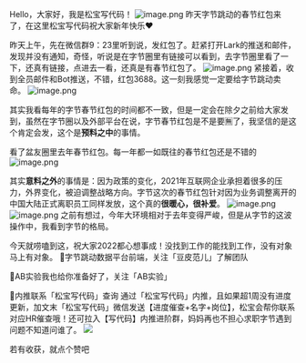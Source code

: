 Hello，大家好，我是松宝写代码！
![image.png](https://cdn.nlark.com/yuque/0/2022/png/276016/1643515192232-96895146-f3c4-40e3-a9a1-cd52149d1809.png#clientId=u6cff73a9-3f9f-4&crop=0&crop=0&crop=1&crop=1&from=paste&height=300&id=ud257d753&margin=%5Bobject%20Object%5D&name=image.png&originHeight=600&originWidth=600&originalType=binary&ratio=1&rotation=0&showTitle=false&size=377257&status=done&style=none&taskId=uee41083e-b732-4ad4-9736-bfcc6b212d0&title=&width=300)
昨天字节跳动的春节红包来了，在这里松宝写代码祝大家新年快乐❤️
​

昨天上午，先在微信群9：23里听到说，发红包了。赶紧打开Lark的推送和邮件，发现并没有通知，奇怪，听说是在字节圈里有链接可以看到，去字节圈里看了一下，还真有链接，点进去一看，还真是有春节红包了。
![image.png](https://cdn.nlark.com/yuque/0/2022/png/276016/1643515769549-d95b5eff-ce49-4018-bcc1-31a15e1148f1.png#clientId=u6cff73a9-3f9f-4&crop=0&crop=0&crop=1&crop=1&from=paste&height=863&id=u7a9db633&margin=%5Bobject%20Object%5D&name=image.png&originHeight=2337&originWidth=1080&originalType=binary&ratio=1&rotation=0&showTitle=false&size=1205418&status=done&style=none&taskId=ufe1f3dd5-3798-467e-b79f-6b11254fd53&title=&width=399)
紧接着，收到全员邮件和Bot推送，不错，红包3688。这一刻我感觉一定要给字节跳动卖命。
![image.png](https://cdn.nlark.com/yuque/0/2022/png/276016/1643515919507-26d68a11-f6e7-45d2-828b-1beeda0f9705.png#clientId=u6cff73a9-3f9f-4&crop=0&crop=0&crop=1&crop=1&from=paste&height=118&id=uff047f5c&margin=%5Bobject%20Object%5D&name=image.png&originHeight=236&originWidth=800&originalType=binary&ratio=1&rotation=0&showTitle=false&size=83170&status=done&style=none&taskId=ud923547e-0d7a-41c9-a14d-f21e04f992d&title=&width=400)
​

其实我看每年的字节春节红包的时间都不一致，但是一定会在除夕之前给大家发到，虽然在字节圈以及外部平台在说，字节春节红包是不是要🈚️了，我坚信的是这个肯定会发，这个是**预料之中**的事情。
​

看了盆友圈里去年春节红包。每一年都一如既往的春节红包还是不错的
![image.png](https://cdn.nlark.com/yuque/0/2022/png/276016/1643516135091-e9c76dc1-6ddf-47f2-ba10-bc53cff2c390.png#clientId=u6cff73a9-3f9f-4&crop=0&crop=0&crop=1&crop=1&from=paste&height=282&id=ue75503c2&margin=%5Bobject%20Object%5D&name=image.png&originHeight=564&originWidth=1052&originalType=binary&ratio=1&rotation=0&showTitle=false&size=335445&status=done&style=none&taskId=u220d7dc4-c97b-4867-af11-326be52f925&title=&width=526)
​

其实**意料之外**的事情是：因为政策的变化，2021年互联网企业承担着很多的压力，外界变化，被迫调整战略方向。字节这次的春节红包针对因为业务调整离开的中国大陆正式离职员工同样发放，这个真的**很暖心，很补爱**。
![image.png](https://cdn.nlark.com/yuque/0/2022/png/276016/1643516969951-2158d04f-b0c0-4ba8-9dfc-89d9684d19b1.png#clientId=u6cff73a9-3f9f-4&crop=0&crop=0&crop=1&crop=1&from=paste&height=731&id=u805b02af&margin=%5Bobject%20Object%5D&name=image.png&originHeight=1462&originWidth=822&originalType=binary&ratio=1&rotation=0&showTitle=false&size=431066&status=done&style=none&taskId=u2b78dd81-e972-42eb-8f78-11976ebe269&title=&width=411)
![image.png](https://cdn.nlark.com/yuque/0/2022/png/276016/1643516989508-c21adf61-b5bb-49df-8eab-b21781e80131.png#clientId=u6cff73a9-3f9f-4&crop=0&crop=0&crop=1&crop=1&from=paste&height=645&id=udc78299c&margin=%5Bobject%20Object%5D&name=image.png&originHeight=1290&originWidth=812&originalType=binary&ratio=1&rotation=0&showTitle=false&size=685190&status=done&style=none&taskId=u0b849fd1-bd3b-4c6a-8938-1ff3e84a074&title=&width=406)
之前有想过，今年大环境相对于去年变得严峻，但是从字节的这波操作中，我看到字节的格局。
​

今天就唠嗑到这，祝大家2022都心想事成！没找到工作的能找到工作，没有对象马上有对象。
🌟字节跳动数据平台前端，关注「豆皮范儿」了解团队
​

🌟AB实验我也给你准备好了，关注「AB实验」

🌟内推联系「松宝写代码」查询
通过「松宝写代码」内推，且如果超1周没有进度更新，加文末「松宝写代码」微信发送【进度催查+名字+岗位】，松宝会帮你联系对应HR催查哦！还可拉入【写代码】内推进阶群，妈妈再也不担心求职字节遇到问题不知道问谁了。
![](https://cdn.nlark.com/yuque/0/2022/png/276016/1642346975172-23d6cd52-2944-4714-ba14-051b8161fa49.png#crop=0&crop=0&crop=1&crop=1&from=url&height=392&id=n4rXZ&margin=%5Bobject%20Object%5D&originHeight=600&originWidth=600&originalType=binary&ratio=1&rotation=0&showTitle=false&status=done&style=none&title=&width=392)


若有收获，就点个赞吧


​

​

